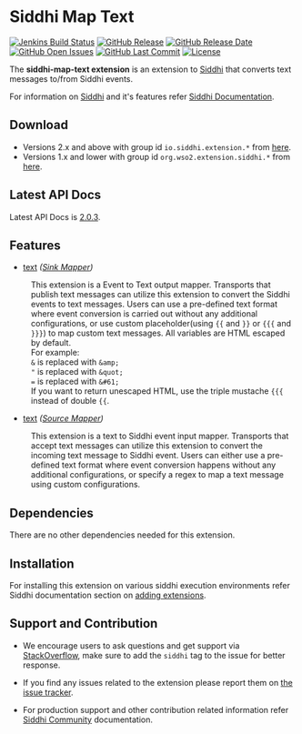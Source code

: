 Siddhi Map Text
===================

  [![Jenkins Build Status](https://wso2.org/jenkins/job/siddhi/job/siddhi-map-text/badge/icon)](https://wso2.org/jenkins/job/siddhi/job/siddhi-map-text/)
  [![GitHub Release](https://img.shields.io/github/release/siddhi-io/siddhi-map-text.svg)](https://github.com/siddhi-io/siddhi-map-text/releases)
  [![GitHub Release Date](https://img.shields.io/github/release-date/siddhi-io/siddhi-map-text.svg)](https://github.com/siddhi-io/siddhi-map-text/releases)
  [![GitHub Open Issues](https://img.shields.io/github/issues-raw/siddhi-io/siddhi-map-text.svg)](https://github.com/siddhi-io/siddhi-map-text/issues)
  [![GitHub Last Commit](https://img.shields.io/github/last-commit/siddhi-io/siddhi-map-text.svg)](https://github.com/siddhi-io/siddhi-map-text/commits/master)
  [![License](https://img.shields.io/badge/License-Apache%202.0-blue.svg)](https://opensource.org/licenses/Apache-2.0)

The **siddhi-map-text extension** is an extension to <a target="_blank" href="https://wso2.github.io/siddhi">Siddhi</a> that converts text messages to/from Siddhi events.

For information on <a target="_blank" href="https://siddhi.io/">Siddhi</a> and it's features refer <a target="_blank" href="https://siddhi.io/redirect/docs.html">Siddhi Documentation</a>. 

## Download

* Versions 2.x and above with group id `io.siddhi.extension.*` from <a target="_blank" href="https://mvnrepository.com/artifact/io.siddhi.extension.map.text/siddhi-map-text/">here</a>.
* Versions 1.x and lower with group id `org.wso2.extension.siddhi.*` from <a target="_blank" href="https://mvnrepository.com/artifact/org.wso2.extension.siddhi.map.text/siddhi-map-text">here</a>.

## Latest API Docs 

Latest API Docs is <a target="_blank" href="https://siddhi-io.github.io/siddhi-map-text/api/2.0.3">2.0.3</a>.

## Features

* <a target="_blank" href="https://siddhi-io.github.io/siddhi-map-text/api/2.0.3/#text-sink-mapper">text</a> *(<a target="_blank" href="http://siddhi.io/en/v5.1/docs/query-guide/#sink-mapper">Sink Mapper</a>)*<br> <div style="padding-left: 1em;"><p>This extension is a Event to Text output mapper. Transports that publish text messages can utilize this extension to convert the Siddhi events to text messages. Users can use a pre-defined text format where event conversion is carried out without any additional configurations, or use custom placeholder(using <code>{{</code> and <code>}}</code> or <code>{{{</code> and <code>}}}</code>) to map custom text messages. All variables are HTML escaped by default.<br>For example:<br><code>&</code> is replaced with <code>&amp;amp;</code><br><code>"</code> is replaced with <code>&amp;quot;</code><br><code>=</code> is replaced with <code>&amp;#61;</code><br>If you want to return unescaped HTML, use the triple mustache <code>{{{</code> instead of double <code>{{</code>.</p></div>
* <a target="_blank" href="https://siddhi-io.github.io/siddhi-map-text/api/2.0.3/#text-source-mapper">text</a> *(<a target="_blank" href="http://siddhi.io/en/v5.1/docs/query-guide/#source-mapper">Source Mapper</a>)*<br> <div style="padding-left: 1em;"><p>This extension is a text to Siddhi event input mapper. Transports that accept text messages can utilize this extension to convert the incoming text message to Siddhi event. Users can either use a pre-defined text format where event conversion happens without any additional configurations, or specify a regex to map a text message using custom configurations.</p></div>

## Dependencies 

There are no other dependencies needed for this extension. 

## Installation

For installing this extension on various siddhi execution environments refer Siddhi documentation section on <a target="_blank" href="https://siddhi.io/redirect/add-extensions.html">adding extensions</a>.

## Support and Contribution

* We encourage users to ask questions and get support via <a target="_blank" href="https://stackoverflow.com/questions/tagged/siddhi">StackOverflow</a>, make sure to add the `siddhi` tag to the issue for better response.

* If you find any issues related to the extension please report them on <a target="_blank" href="https://github.com/siddhi-io/siddhi-execution-string/issues">the issue tracker</a>.

* For production support and other contribution related information refer <a target="_blank" href="https://siddhi.io/community/">Siddhi Community</a> documentation.

